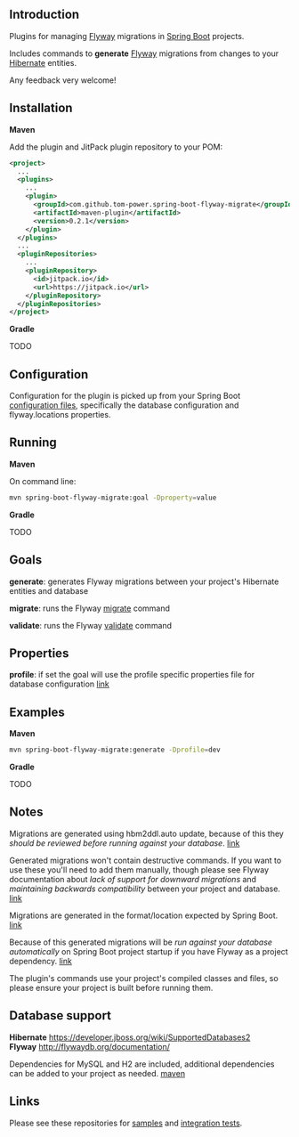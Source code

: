 ## Introduction

Plugins for managing [Flyway](https://flywaydb.org/) migrations in [Spring Boot](https://projects.spring.io/spring-boot/) projects. 

Includes commands to **generate** [Flyway](https://flywaydb.org/) migrations from changes to your [Hibernate](http://hibernate.org/) entities. 

Any feedback very welcome!

## Installation

**Maven**

Add the plugin and JitPack plugin repository to your POM:

```xml
<project>
  ...
  <plugins>
    ...
    <plugin>
      <groupId>com.github.tom-power.spring-boot-flyway-migrate</groupId>
      <artifactId>maven-plugin</artifactId>
      <version>0.2.1</version>
    </plugin>
  </plugins>
  ...
  <pluginRepositories>
    ...
    <pluginRepository>
      <id>jitpack.io</id>
      <url>https://jitpack.io</url>
    </pluginRepository>
  </pluginRepositories>
</project>
```


**Gradle**

TODO 
<!---
Add the plugin, buildscript and JitPack repository to your build.gradle:

```gradle
apply plugin: 'spring-boot-flyway-migrate-gradle-plugin'
```

```gradle
buildscript {
    dependencies {
        classpath("com.github.tom-power:spring-boot-flyway-migrate-gradle-plugin:0.2.1")
    }
}
```

```gradle
repositories {
    ...
    maven { url "https://jitpack.io" }
}	
```
-->

## Configuration

Configuration for the plugin is picked up from your Spring Boot [configuration files](https://docs.spring.io/spring-boot/docs/current/reference/html/boot-features-external-config.html#boot-features-external-config-application-property-files), specifically the database configuration and flyway.locations properties.

## Running

**Maven**

On command line: 

```bash
mvn spring-boot-flyway-migrate:goal -Dproperty=value
```

**Gradle**

TODO

<!---
```bash
gradle flyway<Goal> -Dproperty=value
```
--->

## Goals

**generate**: generates Flyway migrations between your project's Hibernate entities and database

**migrate**: runs the Flyway [migrate](https://flywaydb.org/documentation/maven/migrate) command

**validate**: runs the Flyway [validate](https://flywaydb.org/documentation/maven/validate) command

## Properties

**profile**: if set the goal will use the profile specific properties file for database configuration [link](https://docs.spring.io/spring-boot/docs/current/reference/html/boot-features-external-config.html#boot-features-external-config-profile-specific-properties)

## Examples

**Maven**

```bash
mvn spring-boot-flyway-migrate:generate -Dprofile=dev
```

**Gradle**

TODO

## Notes

Migrations are generated using hbm2ddl.auto update, because of this they *should be reviewed before running against your database*. [link](http://stackoverflow.com/questions/221379/hibernate-hbm2ddl-auto-update-in-production)

Generated migrations won't contain destructive commands. If you want to use these you'll need to add them manually, though please see Flyway documentation about *lack of support for downward migrations* and *maintaining backwards compatibility* between your project and database. [link](http://flywaydb.org/documentation/faq.html#downgrade)

Migrations are generated in the format/location expected by Spring Boot. [link](https://docs.spring.io/spring-boot/docs/current/reference/html/howto-database-initialization.html#howto-execute-flyway-database-migrations-on-startup)

Because of this generated migrations will be *run against your database automatically* on Spring Boot project startup if you have Flyway as a project dependency. [link](https://docs.spring.io/spring-boot/docs/current/reference/html/howto-database-initialization.html#howto-execute-flyway-database-migrations-on-startup)

The plugin's commands use your project's compiled classes and files, so please ensure your project is built before running them.

## Database support

**Hibernate** https://developer.jboss.org/wiki/SupportedDatabases2<br/>
**Flyway** http://flywaydb.org/documentation/

Dependencies for MySQL and H2 are included, additional dependencies can be added to your project as needed. [maven](https://maven.apache.org/guides/mini/guide-configuring-plugins.html#Using_the_dependencies_Tag)

## Links

Please see these repositories for [samples](https://github.com/tom-power/spring-boot-flyway-migrate-samples) and [integration tests](https://github.com/tom-power/spring-boot-flyway-migrate-integration-tests).
